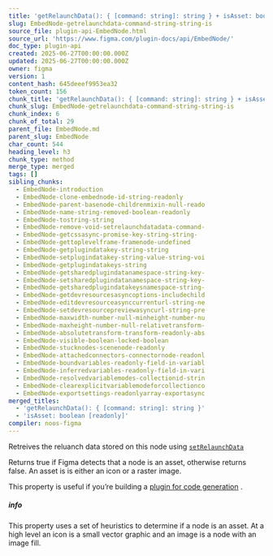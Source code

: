 ```yaml
---
title: 'getRelaunchData(): { [command: string]: string } + isAsset: boolean [readonly]'
slug: EmbedNode-getrelaunchdata-command-string-string-is
source_file: plugin-api-EmbedNode.html
source_url: 'https://www.figma.com/plugin-docs/api/EmbedNode/'
doc_type: plugin-api
created: 2025-06-27T00:00:00.000Z
updated: 2025-06-27T00:00:00.000Z
owner: figma
version: 1
content_hash: 645deeef9953ea32
token_count: 156
chunk_title: 'getRelaunchData(): { [command: string]: string } + isAsset: boolean [readonly]'
chunk_slug: EmbedNode-getrelaunchdata-command-string-string-is
chunk_index: 6
chunk_of_total: 29
parent_file: EmbedNode.md
parent_slug: EmbedNode
char_count: 544
heading_level: h3
chunk_type: method
merge_type: merged
tags: []
sibling_chunks:
  - EmbedNode-introduction
  - EmbedNode-clone-embednode-id-string-readonly
  - EmbedNode-parent-basenode-childrenmixin-null-reado
  - EmbedNode-name-string-removed-boolean-readonly
  - EmbedNode-tostring-string
  - EmbedNode-remove-void-setrelaunchdatadata-command-
  - EmbedNode-getcssasync-promise-key-string-string-
  - EmbedNode-gettoplevelframe-framenode-undefined
  - EmbedNode-getplugindatakey-string-string
  - EmbedNode-setplugindatakey-string-value-string-voi
  - EmbedNode-getplugindatakeys-string
  - EmbedNode-getsharedplugindatanamespace-string-key-
  - EmbedNode-setsharedplugindatanamespace-string-key-
  - EmbedNode-getsharedplugindatakeysnamespace-string-
  - EmbedNode-getdevresourcesasyncoptions-includechild
  - EmbedNode-editdevresourceasynccurrenturl-string-ne
  - EmbedNode-setdevresourcepreviewasyncurl-string-pre
  - EmbedNode-maxwidth-number-null-minheight-number-nu
  - EmbedNode-maxheight-number-null-relativetransform-
  - EmbedNode-absolutetransform-transform-readonly-abs
  - EmbedNode-visible-boolean-locked-boolean
  - EmbedNode-stucknodes-scenenode-readonly
  - EmbedNode-attachedconnectors-connectornode-readonl
  - EmbedNode-boundvariables-readonly-field-in-variabl
  - EmbedNode-inferredvariables-readonly-field-in-vari
  - EmbedNode-resolvedvariablemodes-collectionid-strin
  - EmbedNode-clearexplicitvariablemodeforcollectionco
  - EmbedNode-exportsettings-readonlyarray-exportasync
merged_titles:
  - 'getRelaunchData(): { [command: string]: string }'
  - 'isAsset: boolean [readonly]'
compiler: noos-figma
---
```


Retreives the reluanch data stored on this node using [`setRelaunchData`](/plugin-docs/api/properties/nodes-setrelaunchdata/)

Returns true if Figma detects that a node is an asset, otherwise returns false. An asset is is either an icon or a raster image.

This property is useful if you’re building a [plugin for code generation](/plugin-docs/codegen-plugins/)
.

##### info

This property uses a set of heuristics to determine if a node is an asset. At a high level an icon is a small vector graphic and an image is a node with an image fill.
